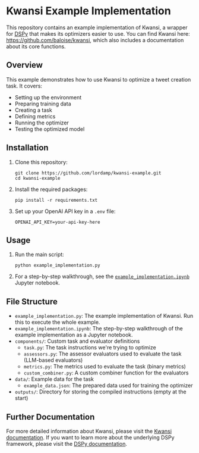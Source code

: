 # Kwansi Example Implementation

This repository contains an example implementation of Kwansi, a wrapper for [DSPy](https://dspy-docs.vercel.app/docs) that makes its optimizers easier to use. You can find Kwansi here: https://github.com/baloise/kwansi, which also includes a documentation about its core functions.

## Overview

This example demonstrates how to use Kwansi to optimize a tweet creation task. It covers:
- Setting up the environment
- Preparing training data
- Creating a task
- Defining metrics
- Running the optimizer
- Testing the optimized model

## Installation

1. Clone this repository:
   ```
   git clone https://github.com/lordamp/kwansi-example.git
   cd kwansi-example
   ```

2. Install the required packages:
   ```
   pip install -r requirements.txt
   ```

3. Set up your OpenAI API key in a `.env` file:
   ```
   OPENAI_API_KEY=your-api-key-here
   ```

## Usage

1. Run the main script:
   ```
   python example_implementation.py
   ```

2. For a step-by-step walkthrough, see the [`example_implementation.ipynb`](https://github.com/baloise/kwansi_example/blob/main/example_implementation.ipynb) Jupyter notebook.

## File Structure

- `example_implementation.py`: The example implementation of Kwansi. Run this to execute the whole example.
- `example_implementation.ipynb`: The step-by-step walkthrough of the example implementation as a Jupyter notebook.
- `components/`: Custom task and evaluator definitions
    - `task.py`: The task instructions we're trying to optimize
    - `assessors.py`: The assessor evaluators used to evaluate the task (LLM-based evaluators)
    - `metrics.py`: The metrics used to evaluate the task (binary metrics)
    - `custom_combiner.py`: A custom combiner function for the evaluators
- `data/`: Example data for the task
    - `example_data.json`: The prepared data used for training the optimizer
- `outputs/`: Directory for storing the compiled instructions (empty at the start)


## Further Documentation

For more detailed information about Kwansi, please visit the [Kwansi documentation](https://github.com/lordamp/kwansi). If you want to learn more about the underlying DSPy framework, please visit the [DSPy documentation](https://dspy-docs.vercel.app/docs).

